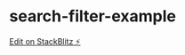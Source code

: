 # search-filter-example

[Edit on StackBlitz ⚡️](https://stackblitz.com/edit/react-search-filter-headless-cms-ww7kng)